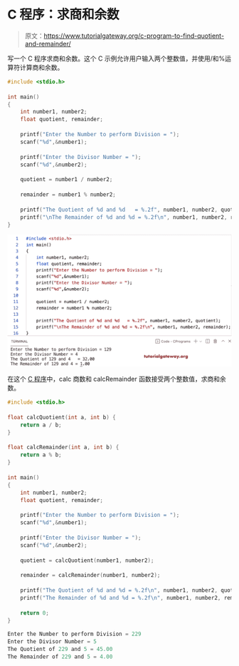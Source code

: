 # C 程序：求商和余数

> 原文：<https://www.tutorialgateway.org/c-program-to-find-quotient-and-remainder/>

写一个 C 程序求商和余数。这个 C 示例允许用户输入两个整数值，并使用/和%运算符计算商和余数。

```c
#include <stdio.h>

int main()
{
    int number1, number2;
    float quotient, remainder;

    printf("Enter the Number to perform Division = ");
    scanf("%d",&number1);

    printf("Enter the Divisor Number = ");
    scanf("%d",&number2);

    quotient = number1 / number2;

    remainder = number1 % number2;

    printf("The Quotient of %d and %d   = %.2f", number1, number2, quotient); 
    printf("\nThe Remainder of %d and %d = %.2f\n", number1, number2, remainder);
}
```

![C Program to Find Quotient and Remainder](img/1355ad18b3a138205012aa6877c2ce72.png)

在这个 [C 程序](https://www.tutorialgateway.org/c-programming-examples/)中，calc 商数和 calcRemainder 函数接受两个整数值，求商和余数。

```c
#include <stdio.h>

float calcQuotient(int a, int b) {
    return a / b;
}

float calcRemainder(int a, int b) {
    return a % b;
}

int main()
{
    int number1, number2;
    float quotient, remainder;

    printf("Enter the Number to perform Division = ");
    scanf("%d",&number1);

    printf("Enter the Divisor Number = ");
    scanf("%d",&number2);

    quotient = calcQuotient(number1, number2);

    remainder = calcRemainder(number1, number2);

    printf("The Quotient of %d and %d = %.2f\n", number1, number2, quotient); 
    printf("The Remainder of %d and %d = %.2f\n", number1, number2, remainder);

    return 0;
}
```

```c
Enter the Number to perform Division = 229
Enter the Divisor Number = 5
The Quotient of 229 and 5 = 45.00
The Remainder of 229 and 5 = 4.00
```